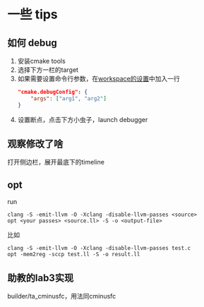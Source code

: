 # 一些 tips
## 如何 debug
1. 安装cmake tools
2. 选择下方一栏的target
3. 如果需要设置命令行参数，在[workspace的设置](.vscode/settings.json)中加入一行
    ```json
    "cmake.debugConfig": {
        "args": ["arg1", "arg2"]
    }
    ```
4. 设置断点，点击下方小虫子，launch debugger
## 观察修改了啥
打开侧边栏，展开最底下的timeline
## opt
run
```
clang -S -emit-llvm -O -Xclang -disable-llvm-passes <source>
opt <your passes> <source.ll> -S -o <output-file>
```
比如
```
clang -S -emit-llvm -O -Xclang -disable-llvm-passes test.c
opt -mem2reg -sccp test.ll -S -o result.ll
```
## 助教的lab3实现
builder/ta_cminusfc，用法同cminusfc
